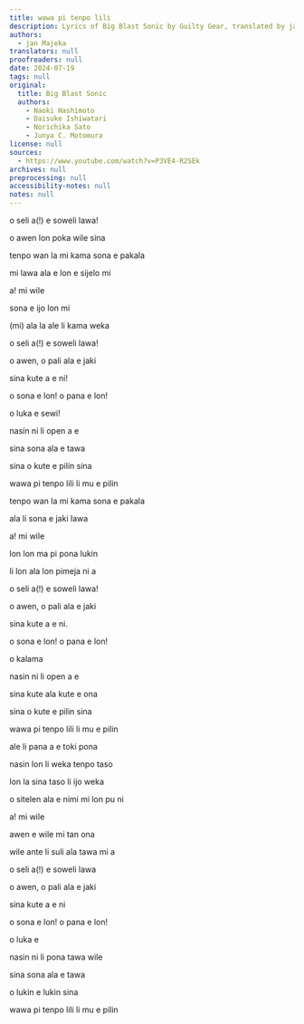 ```yaml
---
title: wawa pi tenpo lili
description: Lyrics of Big Blast Sonic by Guilty Gear, translated by jan Majeka
authors:
  - jan Majeka
translators: null
proofreaders: null
date: 2024-07-19
tags: null
original:
  title: Big Blast Sonic
  authors:
    - Naoki Hashimoto
    - Daisuke Ishiwatari
    - Norichika Sato
    - Junya C. Motomura
license: null
sources:
  - https://www.youtube.com/watch?v=P3VE4-R2SEk
archives: null
preprocessing: null
accessibility-notes: null
notes: null
---
```


o seli a(!) e soweli lawa!

o awen lon poka wile sina



tenpo wan la mi kama sona e pakala

mi lawa ala e lon e sijelo mi

a! mi wile

sona e ijo lon mi

(mi) ala la ale li kama weka

o seli a(!) e soweli lawa!

o awen, o pali ala e jaki

sina kute a e ni!

o sona e lon! o pana e lon!

o luka e sewi!

nasín ni li open a e 

sina sona ala e tawa

sina o kute e pilin sina

wawa pi tenpo lili li mu e pilin



tenpo wan la mi kama sona e pakala

ala li sona e jaki lawa

a! mi wile

lon lon ma pi pona lukin 

li lon ala lon pimeja ni a 


o seli a(!) e soweli lawa!

o awen, o pali ala e jaki 

sina kute a e ni.

o sona e lon! o pana e lon!

o kalama

nasin ni li open a e 

sina kute ala kute e ona 

sina o kute e pilin sina

wawa pi tenpo lili li mu e pilin



ale li pana a e toki pona 

nasin lon li weka tenpo taso

lon la sina taso li ijo weka

o sitelen ala e nimi mi lon pu ni

a! mi wile

awen e wile mi tan ona

wile ante li suli ala tawa mi a

o seli a(!) e soweli lawa

o awen, o pali ala e jaki

sina kute a e ni

o sona e lon! o pana e lon!

o luka e

nasin ni li pona tawa wile

sina sona ala e tawa

o lukin e lukin sina

wawa pi tenpo lili li mu e pilin
